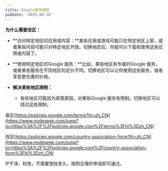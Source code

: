 ```yaml
---
title: Google账号改区
pubDate: '2025-08-18'
---
```


**为什么需要改区：**

- **访问特定地区的应用或内容：**某些应用或游戏可能只在特定地区上架，或者某些内容可能只对特定地区开放。切换地区后，你就可以下载和使用这些应用或内容了。

- **使用特定地区的Google 服务：**比如，某些地区有专属的Google 服务，或者某些服务在不同地区的定价不同。切换地区可以让你使用这些服务，或者享受更优惠的价格。

- **解决某些地区限制：**
  - 有些地区可能因为政策原因，对某些Google 服务有限制。切换地区可以绕过这些限制。

查区[https://policies.google.com/terms?hl=zh_CN](https://www.nodeseek.com/jump?to=https%3A%2F%2Fpolicies.google.com%2Fterms%3Fhl%3Dzh_CN)

改区[https://policies.google.com/country-association-form?hl=zh_CN](https://www.nodeseek.com/jump?to=https%3A%2F%2Fpolicies.google.com%2Fcountry-association-form%3Fhl%3Dzh_CN) 

IP干净，秒改，不需要登陆多久，按照合理的申请即可通过。